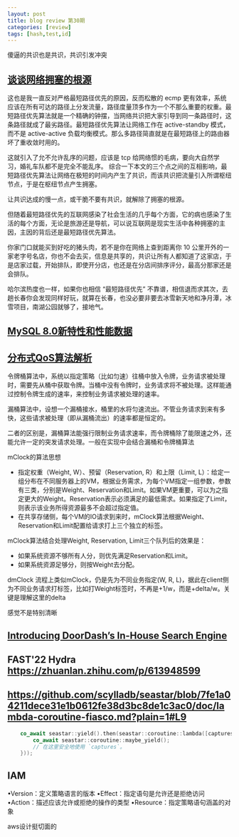 ```yaml
---
layout: post
title: blog review 第30期
categories: [review]
tags: [hash,test,id]
---
```


傻逼的共识也是共识，共识引发冲突

<!-- more -->


## [谈谈网络拥塞的根源](https://zhuanlan.zhihu.com/p/682001086)


这也是我一直反对严格最短路径优先的原因，反而松散的 ecmp 更有效率，系统应该在所有可达的路径上分发流量，路径度量顶多作为一个不那么重要的权重。最短路径优先算法就是一个精确的钟摆，当网络共识把大家引导到同一条路径时，这条路径就成了最劣路径。最短路径优先算法让网络工作在 active-standby 模式，而不是 active-active 负载均衡模式。那么多路径简直就是在最短路径上的路由器坏了重收敛时用的。

这就引入了允不允许乱序的问题，应该是 tcp 给网络惯的毛病，要向大自然学习，婚礼车队都不是完全不能乱序。
综合一下本文的三个点之间的互相影响，最短路径优先算法让网络在极短的时间内产生了共识，而该共识把流量引入所谓枢纽节点，于是在枢纽节点产生拥塞。

让共识达成的慢一点，或干脆不要有共识，就解除了拥塞的根源。

但随着最短路径优先的互联网感染了社会生活的几乎每个方面，它的病也感染了生活的每个方面，无论是旅游还是导航，可以说互联网是现实生活中各种拥塞的主因，主因的背后还是最短路径优先算法。

你家门口就能买到好吃的猪头肉，若不是你在网络上查到距离你 10 公里开外的一家老字号名店，你也不会去买，信息是共享的，共识让所有人都知道了这家店，于是店家过载，开始排队，即使开分店，也还是在分店间排序评分，最高分那家还是会排队。

哈尔滨热度也一样，如果你也相信 “最短路径优先” 不靠谱，相信退而求其次，去趟长春你会发现同样好玩，就算在长春，也没必要非要去冰雪新天地和净月潭，冰雪项目，南湖公园就够了，接地气。

## [MySQL 8.0新特性和性能数据](http://dimitrik.free.fr/Presentations/MySQL_Perf-OOW2018-dim.pdf)

## [分布式QoS算法解析](https://zhuanlan.zhihu.com/p/214079490)

令牌桶算法中，系统以指定策略（比如匀速）往桶中放入令牌，业务请求被处理时，需要先从桶中获取令牌。当桶中没有令牌时，业务请求将不被处理。这样能通过控制令牌生成的速率，来控制业务请求被处理的速率。

漏桶算法中，设想一个漏桶接水，桶里的水将匀速流出。不管业务请求到来有多快，这些请求被处理（即从漏桶流出）的速率都是恒定的。

二者的区别是，漏桶算法能强行限制业务请求速率，而令牌桶除了能限速之外，还能允许一定的突发请求处理。一般在实现中会结合漏桶和令牌桶算法


mClock的算法思想

-  指定权重（Weight, W）、预留（Reservation, R）和上限（Limit, L）：给定一组分布在不同服务器上的VM，根据业务需求，为每个VM指定一组参数，参数有三类，分别是Weight、Reservation和Limit。如果VM更重要，可以为之指定更大的Weight。Reservation表示必须满足的最低需求。如果指定了Limit，则表示该业务所得资源最多不会超过指定值。
- 在共享存储侧，每个VM的IO请求到来时，mClock算法根据Weight、Reservation和Limit配置给请求打上三个独立的标签。

mClock算法结合处理Weight, Reservation, Limit三个队列后的效果是：

- 如果系统资源不够所有人分，则优先满足Reservation和Limit。
- 如果系统资源足够分，则按Weight去分配。 

dmClock 流程上类似mClock，仍是先为不同业务指定(W, R, L)，据此在client侧为不同业务请求打标签，比如打Weight标签时，不再是+1/w，而是+delta/w。关键是理解这里的delta

感觉不是特别清晰

## [Introducing DoorDash’s In-House Search Engine](https://doordash.engineering/2024/02/27/introducing-doordashs-in-house-search-engine/)

## FAST'22 Hydra https://zhuanlan.zhihu.com/p/613948599

## https://github.com/scylladb/seastar/blob/7fe1a04211dece31e1b0612fe38d3bc8de1c3ac0/doc/lambda-coroutine-fiasco.md?plain=1#L9

```cpp
    co_await seastar::yield().then(seastar::coroutine::lambda([captures] () -> future<> {
        co_await seastar::coroutine::maybe_yield();
        // 在这里安全地使用 `captures`。
    }));
```

## IAM

•Version：定义策略语言的版本
•Effect：指定语句是允许还是拒绝访问
•Action：描述应该允许或拒绝的操作的类型
•Resource：指定策略语句涵盖的对象

aws设计挺切面的